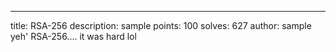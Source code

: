 ---
title: RSA-256
description: sample
points: 100
solves: 627
author: sample
yeh' RSA-256.... it was hard lol
